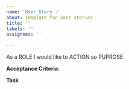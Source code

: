 ```yaml
---
name: 'User Story :'
about: Template for user stories
title: ''
labels: ''
assignees: ''

---
```


As a ROLE
I would like to ACTION
so PUPROSE

**Acceptance Criteria:**

**Task**
